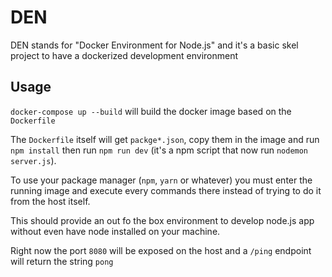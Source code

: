 # DEN
DEN stands for "Docker Environment for Node.js" and it's a basic skel project to have a dockerized development environment

## Usage
`docker-compose up --build` will build the docker image based on the `Dockerfile`

The `Dockerfile` itself will get `packge*.json`, copy them in the image and run `npm install` then run `npm run dev` (it's a npm script that now run `nodemon server.js`).

To use your package manager (`npm`, `yarn` or whatever) you must enter the running image and execute every commands there instead of trying to do it from the host itself.

This should provide an out fo the box environment to develop node.js app without even have node installed on your machine.

Right now the port `8080` will be exposed on the host and a `/ping` endpoint will return the string `pong`